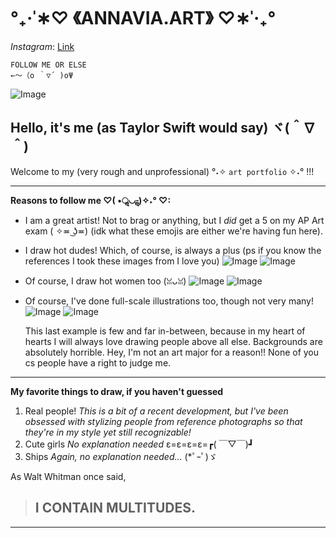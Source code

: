 # **°₊·ˈ∗♡ 《ANNAVIA.ART》 ♡∗ˈ‧₊°**

*Instagram*: [Link](https://www.instagram.com/annavia.art/)
```
FOLLOW ME OR ELSE 
←～（o ｀▽´ )oΨ
```
![Image](https://cdn.discordapp.com/attachments/783745953680326656/1093321228149854320/IMG_3556.jpg)

## Hello, it's me (as Taylor Swift would say) ヾ(＾∇＾)
Welcome to my (very rough and unprofessional) °˖✧ `art portfolio` ✧˖° !!!

---
**Reasons to follow me ♡( •ॢ◡-ॢ)✧˖° ♡:**
* I am a great artist! Not to brag or anything, but I *did* get a 5 on my AP Art exam ( ✧≖ ͜ʖ≖) (idk what these emojis are either we're having fun here). 
* I draw hot dudes! Which, of course, is always a plus (ps if you know the references I took these images from I love you)
  ![Image](https://cdn.discordapp.com/attachments/783745953680326656/1093343147796480070/IMG_4789.png)
  ![Image](https://cdn.discordapp.com/attachments/783745953680326656/1093343658188750979/IMG_4784.jpg)
* Of course, I draw hot women too (ꈍᴗꈍ)
  ![Image](https://cdn.discordapp.com/attachments/783745953680326656/1093344276232024134/IMG_4771.jpg)
  ![Image](https://cdn.discordapp.com/attachments/783745953680326656/1093345961046188153/IMG_4793.jpg)
* Of course, I've done full-scale illustrations too, though not very many! 
  ![Image](https://cdn.discordapp.com/attachments/783745953680326656/1093348713277177987/17CEBFB0-47A0-486F-8D7D-E873C9E687FB.jpg)
  ![Image](https://cdn.discordapp.com/attachments/783745953680326656/1093348945566109726/IMG_2839.JPG)
  
  This last example is few and far in-between, because in my heart of hearts I will always love drawing people above all else. Backgrounds are absolutely horrible. Hey, I'm not an art major for a reason!! None of you cs people have a right to judge me. 
---
**My favorite things to draw, if you haven't guessed**
1. Real people! 
    *This is a bit of a recent development, but I've been obsessed with stylizing people from reference photographs so that they're in my style yet still recognizable!*
2. Cute girls 
    *No explanation needed* ε=ε=ε=ε=┏( ￣▽￣)┛
3. Ships
    *Again, no explanation needed...* (*ﾟｰﾟ)ゞ
 
As Walt Whitman once said, 
> ## I CONTAIN MULTITUDES.
---

